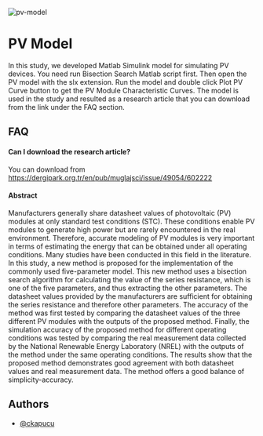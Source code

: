 ![pv-model](https://user-images.githubusercontent.com/9140821/124915942-c7b0c180-dffa-11eb-84e5-27949c757845.PNG)
    
# PV Model

In this study, we developed Matlab Simulink model for simulating PV devices. You need run Bisection Search Matlab script first. Then open the PV model with the slx extension. Run the model and double click Plot PV Curve button to get the PV Module Characteristic Curves. The model is used in the study and resulted as a research article that you can download from the link under the FAQ section.


## FAQ

#### Can I download the research article?

You can download from https://dergipark.org.tr/en/pub/muglajsci/issue/49054/602222

#### Abstract

Manufacturers generally share datasheet values of photovoltaic (PV) modules at only standard test conditions (STC). These conditions enable PV modules to generate high power but are rarely encountered in the real environment. Therefore, accurate modeling of PV modules is very important in terms of estimating the energy that can be obtained under all operating conditions. Many studies have been conducted in this field in the literature. In this study, a new method is proposed for the implementation of the commonly used five-parameter model. This new method uses a bisection search algorithm for calculating the value of the series resistance, which is one of the five parameters, and thus extracting the other parameters. The datasheet values provided by the manufacturers are sufficient for obtaining the series resistance and therefore other parameters. The accuracy of the method was first tested by comparing the datasheet values of the three different PV modules with the outputs of the proposed method. Finally, the simulation accuracy of the proposed method for different operating conditions was tested by comparing the real measurement data collected by the National Renewable Energy Laboratory (NREL) with the outputs of the method under the same operating conditions. The results show that the proposed method demonstrates good agreement with both datasheet values and real measurement data. The method offers a good balance of simplicity-accuracy.
  
## Authors

- [@ckapucu](https://www.github.com/ckapucu)

  

